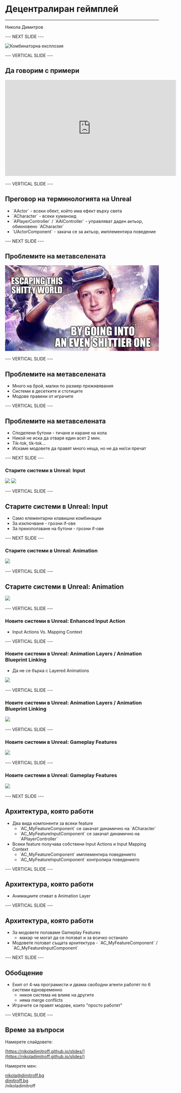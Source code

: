 # Децентралиран геймплей

---------------------

Никола Димитров

--- NEXT SLIDE ---

![Комбинаторна експлозия](https://i.imgflip.com/7pbnxx.jpg)

--- VERTICAL SLIDE ---

## Да говорим с примери

<iframe width="560" height="315" src="https://www.youtube.com/embed/OpDCiiiMsY0" title="YouTube video player" frameborder="0" allow="accelerometer; autoplay; clipboard-write; encrypted-media; gyroscope; picture-in-picture; web-share" allowfullscreen></iframe>

--- VERTICAL SLIDE ---

## Преговор на терминологията на Unreal

* <!-- .element class="fragment" data-fragment-index="1" --> `AActor` - всеки обект, който има ефект върху света
* <!-- .element class="fragment" data-fragment-index="2" --> `ACharacter` - всеки хуманоид
* <!-- .element class="fragment" data-fragment-index="3" --> `APlayerController` / `AAIController` - управляват даден актьор, обикновено `ACharacter`
* <!-- .element class="fragment" data-fragment-index="4" --> `UActorComponent` - закача се за актьор, имплементира поведение

--- NEXT SLIDE ---

## Проблемите на метавселената

![](slides/resources/decentralized-gameplay/zuckberg-metaverse-meme.webp)

--- VERTICAL SLIDE ---

## Проблемите на метавселената

* <!-- .element class="fragment" data-fragment-index="1" --> Много на брой, малки по размер преживявания
* <!-- .element class="fragment" data-fragment-index="2" --> Системи в десетките и стотиците
* <!-- .element class="fragment" data-fragment-index="3" --> Модове правени от играчите

--- VERTICAL SLIDE ---

## Проблемите на метавселената

* <!-- .element class="fragment" data-fragment-index="1" --> Споделени бутони - тичане и каране на кола
* <!-- .element class="fragment" data-fragment-index="2" --> Никой не иска да отваря един асет 2 мин.
* <!-- .element class="fragment" data-fragment-index="3" --> Tik-tok, tik-tok...
* <!-- .element class="fragment" data-fragment-index="4" --> Искаме модовете да правят много неща, но не да ни/си пречат

--- NEXT SLIDE ---

### Старите системи в Unreal: Input

![](https://docs.unrealengine.com/4.26/Images/InteractiveExperiences/Input/SetUpInput/Blueprints/Input_16.webp)
![](https://docs.unrealengine.com/4.26/Images/InteractiveExperiences/Input/SetUpInput/Blueprints/Input2_13.webp)


--- VERTICAL SLIDE ---

## Старите системи в Unreal: Input

* <!-- .element class="fragment" data-fragment-index="1" --> Само елементарни клавишни комбинации
* <!-- .element class="fragment" data-fragment-index="2" --> За изключване - грозни if-ове
* <!-- .element class="fragment" data-fragment-index="3" --> За преизползване на бутони - грозни if-ове

--- NEXT SLIDE ---

### Старите системи в Unreal: Animation

![](https://docs.unrealengine.com/5.2/Images/animating-characters-and-objects/SkeletalMeshAnimation/AnimBlueprints/StateMachines/Alias_OFF.png)

--- VERTICAL SLIDE ---

## Старите системи в Unreal: Animation

![](https://external-preview.redd.it/GpR1lstdnLT-hkFXrhpOwp7lcFBrGWtvv3CU4_moDL4.jpg?auto=webp&s=49c82d0e7e58f423fcb7f419d5ba4e5fb3306423)

--- VERTICAL SLIDE ---

### Новите системи в Unreal: Enhanced Input Action

* Input Actions Vs. Mapping Context

--- VERTICAL SLIDE ---

### Новите системи в Unreal: Animation Layers / Animation Blueprint Linking

* <!-- .element class="fragment" data-fragment-index="1" --> Да не се бърка с Layered Animations


![](https://docs.unrealengine.com/4.27/Images/AnimatingObjects/SkeletalMeshAnimation/AnimHowTo/LinkedAnimBP/AnimationLayer_09.webp)

--- VERTICAL SLIDE ---

### Новите системи в Unreal: Animation Layers / Animation Blueprint Linking

![](https://docs.unrealengine.com/4.27/Images/AnimatingObjects/SkeletalMeshAnimation/AnimHowTo/LinkedAnimBP/AnimationLayer_10.webp)


--- VERTICAL SLIDE ---

### Новите системи в Unreal: Gameplay Features

![](https://docs.unrealengine.com/5.0/Images/making-interactive-experiences/interactive-framework/game-features-and-modular-gameplay/AddActions.webp)

--- VERTICAL SLIDE ---

### Новите системи в Unreal: Gameplay Features

![](https://docs.unrealengine.com/5.0/Images/making-interactive-experiences/interactive-framework/game-features-and-modular-gameplay/GameFeaturesAndModularGameplay-BP/AddReceiver.webp)

--- NEXT SLIDE ---

## Архитектура, която работи

* <!-- .element class="fragment" data-fragment-index="1" --> Два вида компоненти за всеки feature
  * <!-- .element class="fragment" data-fragment-index="2" --> `AC_MyFeatureComponent` се закачат динамично на `ACharacter`
  * <!-- .element class="fragment" data-fragment-index="3" --> `AC_MyFeatureInputComponent` се закачат динамично на `APlayerController`
* <!-- .element class="fragment" data-fragment-index="4" --> Всеки feature получава собствени Input Actions и Input Mapping Context
  * <!-- .element class="fragment" data-fragment-index="5" --> `AC_MyFeatureComponent` имплементира поведението
  * <!-- .element class="fragment" data-fragment-index="6" --> `AC_MyFeatureInputComponent` контролира поведението
  
--- VERTICAL SLIDE ---

## Архитектура, която работи

* Анимациите отиват в Animation Layer

--- VERTICAL SLIDE ---
  
## Архитектура, която работи

* <!-- .element class="fragment" data-fragment-index="1" --> За модовете ползваме Gameplay Features
  * <!-- .element class="fragment" data-fragment-index="1" --> макар че могат да се ползват и за всичко останало
* <!-- .element class="fragment" data-fragment-index="2" --> Модовете ползват същата архитектура - `AC_MyFeatureComponent` / `AC_MyFeatureInputComponent`

--- NEXT SLIDE ---

## Обобщение

* Екип от 4-ма програмисти и двама свободни агенти работят по 6 системи едновременно
  * никоя система не влияе на другите
  * няма merge conflicts
* Играчите си правят модове, които "просто работят"

--- VERTICAL SLIDE ---

## Време за въпроси

Намерете слайдовете:

[https://nikoladimitroff.github.io/slides/](https://nikoladimitroff.github.io/slides/)

Намерете мен:

<a href="mailto:nikola@dimitroff.bg"><i class="fa fa-envelope-o"></i> nikola@dimitroff.bg</a>
</br>
<a href="https://dimitroff.bg"><i class="fa fa-rss"></i> dimitroff.bg</a>
</br>
<a href="https://twitter.com/nikoladimitroff"><i class="fa fa-twitter"></i></a>
<a href="https://github.com/nikoladimitroff"><i class="fa fa-github"></i></a>
<a href="https://stackoverflow.com/users/1115693/nikola-dimitroff"><i class="fa fa-stack-overflow"></i></a> /nikoladimitroff
